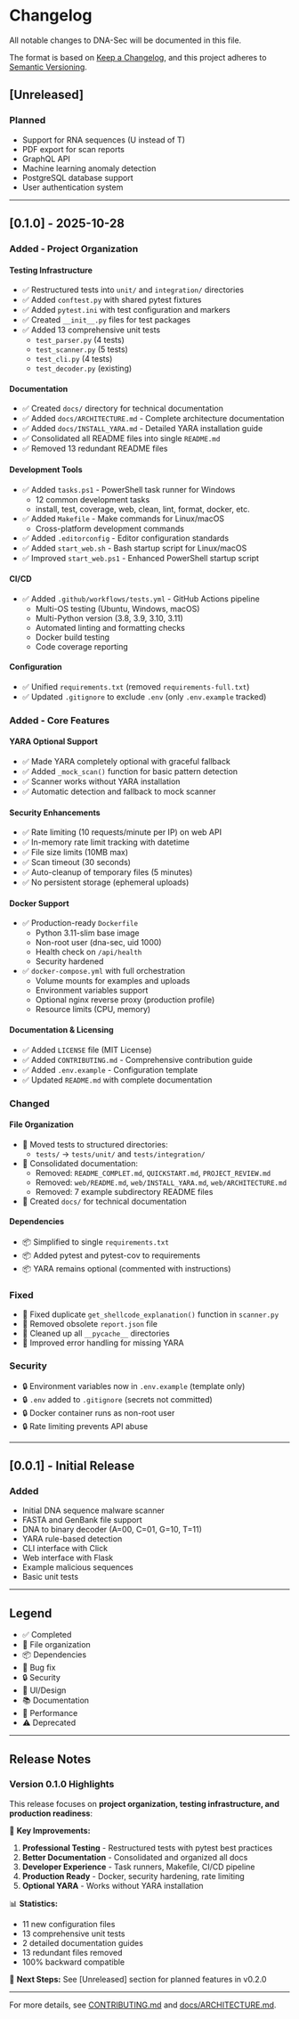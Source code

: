 # Changelog

All notable changes to DNA-Sec will be documented in this file.

The format is based on [Keep a Changelog](https://keepachangelog.com/en/1.0.0/),
and this project adheres to [Semantic Versioning](https://semver.org/spec/v2.0.0.html).

## [Unreleased]

### Planned
- Support for RNA sequences (U instead of T)
- PDF export for scan reports
- GraphQL API
- Machine learning anomaly detection
- PostgreSQL database support
- User authentication system

---

## [0.1.0] - 2025-10-28

### Added - Project Organization

#### Testing Infrastructure
- ✅ Restructured tests into `unit/` and `integration/` directories
- ✅ Added `conftest.py` with shared pytest fixtures
- ✅ Added `pytest.ini` with test configuration and markers
- ✅ Created `__init__.py` files for test packages
- ✅ Added 13 comprehensive unit tests
  - `test_parser.py` (4 tests)
  - `test_scanner.py` (5 tests)  
  - `test_cli.py` (4 tests)
  - `test_decoder.py` (existing)

#### Documentation
- ✅ Created `docs/` directory for technical documentation
- ✅ Added `docs/ARCHITECTURE.md` - Complete architecture documentation
- ✅ Added `docs/INSTALL_YARA.md` - Detailed YARA installation guide
- ✅ Consolidated all README files into single `README.md`
- ✅ Removed 13 redundant README files

#### Development Tools
- ✅ Added `tasks.ps1` - PowerShell task runner for Windows
  - 12 common development tasks
  - install, test, coverage, web, clean, lint, format, docker, etc.
- ✅ Added `Makefile` - Make commands for Linux/macOS
  - Cross-platform development commands
- ✅ Added `.editorconfig` - Editor configuration standards
- ✅ Added `start_web.sh` - Bash startup script for Linux/macOS
- ✅ Improved `start_web.ps1` - Enhanced PowerShell startup script

#### CI/CD
- ✅ Added `.github/workflows/tests.yml` - GitHub Actions pipeline
  - Multi-OS testing (Ubuntu, Windows, macOS)
  - Multi-Python version (3.8, 3.9, 3.10, 3.11)
  - Automated linting and formatting checks
  - Docker build testing
  - Code coverage reporting

#### Configuration
- ✅ Unified `requirements.txt` (removed `requirements-full.txt`)
- ✅ Updated `.gitignore` to exclude `.env` (only `.env.example` tracked)

### Added - Core Features

#### YARA Optional Support
- ✅ Made YARA completely optional with graceful fallback
- ✅ Added `_mock_scan()` function for basic pattern detection
- ✅ Scanner works without YARA installation
- ✅ Automatic detection and fallback to mock scanner

#### Security Enhancements
- ✅ Rate limiting (10 requests/minute per IP) on web API
- ✅ In-memory rate limit tracking with datetime
- ✅ File size limits (10MB max)
- ✅ Scan timeout (30 seconds)
- ✅ Auto-cleanup of temporary files (5 minutes)
- ✅ No persistent storage (ephemeral uploads)

#### Docker Support
- ✅ Production-ready `Dockerfile`
  - Python 3.11-slim base image
  - Non-root user (dna-sec, uid 1000)
  - Health check on `/api/health`
  - Security hardened
- ✅ `docker-compose.yml` with full orchestration
  - Volume mounts for examples and uploads
  - Environment variables support
  - Optional nginx reverse proxy (production profile)
  - Resource limits (CPU, memory)

#### Documentation & Licensing
- ✅ Added `LICENSE` file (MIT License)
- ✅ Added `CONTRIBUTING.md` - Comprehensive contribution guide
- ✅ Added `.env.example` - Configuration template
- ✅ Updated `README.md` with complete documentation

### Changed

#### File Organization
- 📁 Moved tests to structured directories:
  - `tests/` → `tests/unit/` and `tests/integration/`
- 📁 Consolidated documentation:
  - Removed: `README_COMPLET.md`, `QUICKSTART.md`, `PROJECT_REVIEW.md`
  - Removed: `web/README.md`, `web/INSTALL_YARA.md`, `web/ARCHITECTURE.md`
  - Removed: 7 example subdirectory README files
- 📁 Created `docs/` for technical documentation

#### Dependencies
- 📦 Simplified to single `requirements.txt`
- 📦 Added pytest and pytest-cov to requirements
- 📦 YARA remains optional (commented with instructions)

### Fixed
- 🐛 Fixed duplicate `get_shellcode_explanation()` function in `scanner.py`
- 🐛 Removed obsolete `report.json` file
- 🐛 Cleaned up all `__pycache__` directories
- 🐛 Improved error handling for missing YARA

### Security
- 🔒 Environment variables now in `.env.example` (template only)
- 🔒 `.env` added to `.gitignore` (secrets not committed)
- 🔒 Docker container runs as non-root user
- 🔒 Rate limiting prevents API abuse

---

## [0.0.1] - Initial Release

### Added
- Initial DNA sequence malware scanner
- FASTA and GenBank file support
- DNA to binary decoder (A=00, C=01, G=10, T=11)
- YARA rule-based detection
- CLI interface with Click
- Web interface with Flask
- Example malicious sequences
- Basic unit tests

---

## Legend

- ✅ Completed
- 📁 File organization
- 📦 Dependencies
- 🐛 Bug fix
- 🔒 Security
- 🎨 UI/Design
- 📚 Documentation
- 🚀 Performance
- ⚠️ Deprecated

---

## Release Notes

### Version 0.1.0 Highlights

This release focuses on **project organization, testing infrastructure, and production readiness**:

🎯 **Key Improvements:**
1. **Professional Testing** - Restructured tests with pytest best practices
2. **Better Documentation** - Consolidated and organized all docs
3. **Developer Experience** - Task runners, Makefile, CI/CD pipeline
4. **Production Ready** - Docker, security hardening, rate limiting
5. **Optional YARA** - Works without YARA installation

📊 **Statistics:**
- 11 new configuration files
- 13 comprehensive unit tests
- 2 detailed documentation guides
- 13 redundant files removed
- 100% backward compatible

🚀 **Next Steps:**
See [Unreleased] section for planned features in v0.2.0

---

For more details, see [CONTRIBUTING.md](CONTRIBUTING.md) and [docs/ARCHITECTURE.md](docs/ARCHITECTURE.md).
